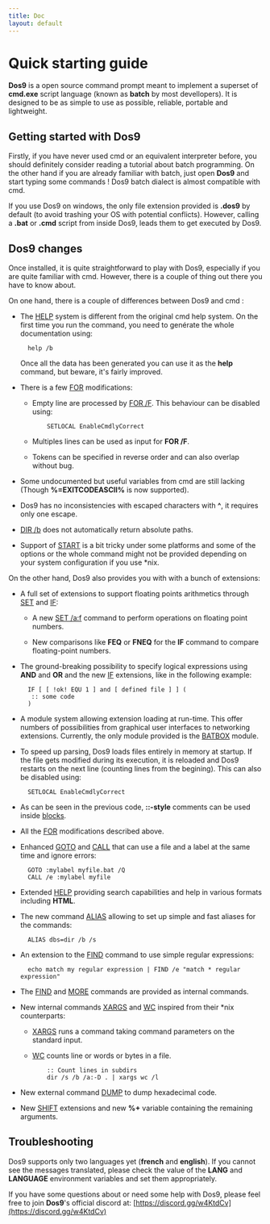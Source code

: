 ```yaml
---
title: Doc 
layout: default 
---
```


# Quick starting guide #

**Dos9** is a open source command prompt meant to implement a superset of 
**cmd.exe** script language \(known as **batch** by most devellopers\). It is 
designed to be as simple to use as possible, reliable, portable and 
lightweight.

## Getting started with Dos9 ##

Firstly, if you have never used cmd or an equivalent interpreter before, you 
should definitely consider reading a tutorial about batch programming. On the 
other hand if you are already familiar with batch, just open **Dos9** and 
start typing some commands ! Dos9 batch dialect is almost compatible with cmd.

If you use Dos9 on windows, the only file extension provided is **.dos9** by 
default \(to avoid trashing your OS with potential conflicts\). However, 
calling a **.bat** or **.cmd** script from inside Dos9, leads them to get 
executed by Dos9.

## Dos9 changes ##

Once installed, it is quite straightforward to play with Dos9, especially if 
you are quite familiar with cmd. However, there is a couple of thing out there 
you have to know about.

On one hand, there is a couple of differences between Dos9 and cmd :

* The [HELP](doc/help) system is different from the original cmd help system. 
  On the first time you run the command, you need to genérate the whole 
  documentation using:

        help /b

  Once all the data has been generated you can use it as the **help** command, 
  but beware, it's fairly improved.

* There is a few [FOR](doc/for) modifications:

  * Empty line are processed by [FOR /F](doc/for). This behaviour can be 
    disabled using:

            SETLOCAL EnableCmdlyCorrect

  * Multiples lines can be used as input for **FOR /F**.

  * Tokens can be specified in reverse order and can also overlap without bug.

* Some undocumented but useful variables from cmd are still lacking \(Though 
  **%=EXITCODEASCII%** is now supported\).

* Dos9 has no inconsistencies with escaped characters with **^**, it requires 
  only one escape.

* [DIR /b](doc/dir) does not automatically return absolute paths.

* Support of [START](doc/start) is a bit tricky under some platforms and some 
  of the options or the whole command might not be provided depending on your 
  system configuration if you use \*nix.

On the other hand, Dos9 also provides you with with a bunch of extensions:

* A full set of extensions to support floating points arithmetics through 
  [SET](doc/set) and [IF](doc/if):

  * A new [SET /a:f](doc/setaf) command to perform operations on floating 
    point numbers.

  * New comparisons like **FEQ** or **FNEQ** for the **IF** command to compare 
    floating-point numbers.

* The ground-breaking possibility to specify logical expressions using 
  **AND** and **OR** and the new [IF](doc/if) extensions, like in the 
  following example:

        IF [ [ !ok! EQU 1 ] and [ defined file ] ] (
         :: some code 
        )

* A module system allowing extension loading at run-time. This offer numbers 
  of possibilities from graphical user interfaces to networking extensions. 
  Currently, the only module provided is the [BATBOX](doc/batbox) module.

* To speed up parsing, Dos9 loads files entirely in memory at startup. If the 
  file gets modified during its execution, it is reloaded and Dos9 restarts on 
  the next line \(counting lines from the begining\). This can also be 
  disabled using:

        SETLOCAL EnableCmdlyCorrect

* As can be seen in the previous code, **::-style** comments can be used 
  inside [blocks](doc/spec/cmdline).

* All the [FOR](doc/for) modifications described above.

* Enhanced [GOTO](doc/goto) and [CALL](doc/call) that can use a file and a 
  label at the same time and ignore errors:

        GOTO :mylabel myfile.bat /Q
        CALL /e :mylabel myfile

* Extended [HELP](doc/help) providing search capabilities and help in various 
  formats including **HTML**.

* The new command [ALIAS](doc/alias) allowing to set up simple and fast 
  aliases for the commands:

        ALIAS dbs=dir /b /s

* An extension to the [FIND](doc/find) command to use simple regular 
  expressions:

        echo match my regular expression | FIND /e "match * regular expression"

* The [FIND](doc/find) and [MORE](doc/more) commands are provided as internal 
  commands.

* New internal commands [XARGS](doc/xargs) and [WC](doc/wc) inspired from 
  their \*nix counterparts:

  * [XARGS](doc/xargs) runs a command taking command parameters on the 
    standard input.

  * [WC](doc/wc) counts line or words or bytes in a file.

            :: Count lines in subdirs 
            dir /s /b /a:-D . | xargs wc /l

* New external command [DUMP](doc/dump) to dump hexadecimal code.

* New [SHIFT](doc/shift) extensions and new **%+** variable containing the 
  remaining arguments.

## Troubleshooting ##

Dos9 supports only two languages yet \(**french** and **english**\). If you 
cannot see the messages translated, please check the value of the **LANG** and 
**LANGUAGE** environment variables and set them appropriately.

If you have some questions about or need some help with Dos9, please feel free 
to join **Dos9**'s official discord at: 
[https://discord.gg/w4KtdCv](https://discord.gg/w4KtdCv)

